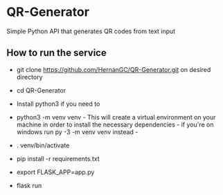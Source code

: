 # QR-Generator
Simple Python API that generates QR codes from text input

## How to run the service

- git clone https://github.com/HernanGC/QR-Generator.git on desired directory

- cd QR-Generator
- Install python3 if you need to
- python3 -m venv venv - This will create a virtual environment on your machine in order to install the necessary dependencies - if you're on windows run py -3 -m venv venv instead -
- . venv/bin/activate
- pip install -r requirements.txt
- export FLASK_APP=app.py
- flask run
